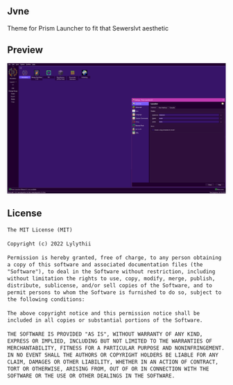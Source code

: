 <!--
SPDX-FileCopyrightText: 2022 Lylythii

SPDX-License-Identifier: CC0-1.0
-->

Jvne
---
Theme for Prism Launcher to fit that Sewerslvt aesthetic

## Preview
![Jvne Preview](preview.png)

## License
```
The MIT License (MIT)

Copyright (c) 2022 Lylythii

Permission is hereby granted, free of charge, to any person obtaining a copy of this software and associated documentation files (the "Software"), to deal in the Software without restriction, including without limitation the rights to use, copy, modify, merge, publish, distribute, sublicense, and/or sell copies of the Software, and to permit persons to whom the Software is furnished to do so, subject to the following conditions:

The above copyright notice and this permission notice shall be included in all copies or substantial portions of the Software.

THE SOFTWARE IS PROVIDED "AS IS", WITHOUT WARRANTY OF ANY KIND, EXPRESS OR IMPLIED, INCLUDING BUT NOT LIMITED TO THE WARRANTIES OF MERCHANTABILITY, FITNESS FOR A PARTICULAR PURPOSE AND NONINFRINGEMENT. IN NO EVENT SHALL THE AUTHORS OR COPYRIGHT HOLDERS BE LIABLE FOR ANY CLAIM, DAMAGES OR OTHER LIABILITY, WHETHER IN AN ACTION OF CONTRACT, TORT OR OTHERWISE, ARISING FROM, OUT OF OR IN CONNECTION WITH THE SOFTWARE OR THE USE OR OTHER DEALINGS IN THE SOFTWARE.
```
